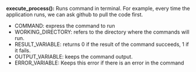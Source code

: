 **execute_process():** Runs command in terminal. For example, every time the application runs, we can ask github to pull the code first.

- COMMAND:  express the command to run
- WORKING_DIRECTORY: refers to the directory where the commands will run.
- RESULT_VARIABLE: returns 0 if the result of the command succeeds, 1 if it fails.
- OUTPUT_VARIABLE: keeps the command output.
- ERROR_VARIABLE: Keeps this error if there is an error in the command


